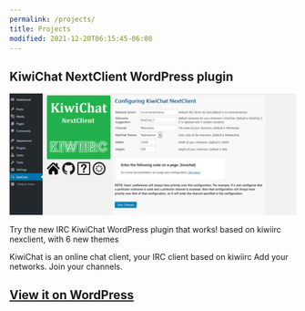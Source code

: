 ```yaml
---
permalink: /projects/
title: Projects
modified: 2021-12-20T06:15:45-06:00
---
```


## KiwiChat NextClient WordPress plugin

![KiwiChat Banner Image](https://raw.githubusercontent.com/KiwiChat/wp-kiwichat/master/assets/screenshot-1.png)

Try the new IRC KiwiChat WordPress plugin that works! based on kiwiirc nexclient, with 6 new themes

KiwiChat is an online chat client, your IRC client based on kiwiirc Add your networks. Join your channels.

 [View it on WordPress](https://wordpress.org/plugins/kiwichat/)
---
